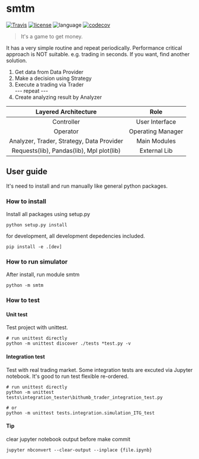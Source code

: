 # smtm
[![Travis](https://travis-ci.org/msaltnet/smtm.svg?branch=master&style=flat-square&colorB=green)](https://travis-ci.org/msaltnet/smtm)
[![license](https://img.shields.io/github/license/msaltnet/smtm.svg?style=flat-square)](https://github.com/msaltnet/smtm/blob/master/LICENSE)
![language](https://img.shields.io/github/languages/top/msaltnet/smtm.svg?style=flat-square&colorB=green)
[![codecov](https://codecov.io/gh/msaltnet/smtm/branch/master/graph/badge.svg?token=USXTX7MG70)](https://codecov.io/gh/msaltnet/smtm)

> It's a game to get money.

It has a very simple routine and repeat periodically.
Performance critical approach is NOT suitable. e.g. trading in seconds. If you want, find another solution.

1. Get data from Data Provider
2. Make a decision using Strategy
3. Execute a trading via Trader  
 --- repeat ---
4. Create analyzing result by Analyzer

| Layered Architecture | Role |
|:---:|:---:|
| Controller | User Interface |
| Operator | Operating Manager |
| Analyzer, Trader, Strategy, Data Provider | Main Modules |
| Requests(lib), Pandas(lib), Mpl plot(lib) | External Lib |


## User guide
It's need to install and run manually like general python packages.

### How to install
Install all packages using setup.py

```
python setup.py install
```

for development, all development depedencies included.

```
pip install -e .[dev]
```

### How to run simulator
After install, run module smtm

```
python -m smtm
```

### How to test

#### Unit test
Test project with unittest.

```
# run unittest directly
python -m unittest discover ./tests *test.py -v
```

#### Integration test
Test with real trading market. Some integration tests are excuted via Jupyter notebook. It's good to run test flexible re-ordered.

```
# run unittest directly
python -m unittest tests\integration_tester\bithumb_trader_integration_test.py

# or
python -m unittest tests.integration.simulation_ITG_test
```

#### Tip
clear jupyter notebook output before make commit

```
jupyter nbconvert --clear-output --inplace {file.ipynb}
```

